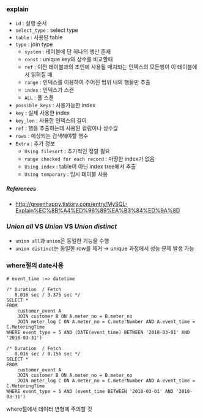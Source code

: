 ### explain

- `id` : 실행 순서
- `select_type` : select type
- `table` : 사용된 table
- `type` : join type
  - `system` : 테이블에 단 하나의 행만 존재
  - `const` : unique key와 상수를 비교할때
  - `ref` : 이전 테이블과의 조인에 사용될 매치되는 인덱스의 모든행이 이 테이블에서 읽혀질 때
  - `range` : 인덱스를 이용하여 주어진 범위 내의 행들만 추출
  - `index` : 인덱스가 스캔
  - `ALL` : 풀 스캔
- `possible_keys` : 사용가능한 index
- `key` : 실제 사용한 index
- `key_len` : 사용한 인덱스의 길이
- `ref` : 행을 추출하는데 사용된 컬림이나 상수값
- `rows` : 예상되는 검색해야할 행수
- `Extra` : 추가 정보
  - `Using filesort` : 추가적인 정렬 필요
  - `range checked for each record` : 마땅한 index가 없음
  - `Using index` : table이 아닌 index tree에서 추출
  - `Using temporary` : 임시 테이블 사용

##### References

- http://greenhappy.tistory.com/entry/MySQL-Explain%EC%8B%A4%ED%96%89%EA%B3%84%ED%9A%8D

### *Union all* VS *Union* VS *Union distinct*

- `union all`과 `union`은 동일한 기능을 수행
- `union distinct`는 동일한 row를 제거 &rarr; unique 과정에서 성능 문제 발생 가능

### where절의 date사용

```mysql
# event_time :=> datetime

/* Duration  / Fetch 
   0.016 sec / 3.375 sec */
SELECT *
FROM 
	customer_event A 
	JOIN customer B ON A.meter_no = B.meter_no
	JOIN meter_log C ON A.meter_no = C.meterNumber AND A.event_time = C.MeteringTime 
WHERE event_type = 5 AND (DATE(event_time) BETWEEN '2018-03-01' AND '2018-03-31')

/* Duration  / Fetch 
   0.016 sec / 0.156 sec */
SELECT *
FROM 
	customer_event A 
	JOIN customer B ON A.meter_no = B.meter_no
	JOIN meter_log C ON A.meter_no = C.meterNumber AND A.event_time = C.MeteringTime 
WHERE event_type = 5 AND (event_time BETWEEN '2018-03-01' AND '2018-03-31')
```

where절에서 데이터 변형에 주의할 것